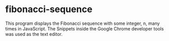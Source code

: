 # fibonacci-sequence
This program displays the Fibonacci sequence with some integer, n, many times in JavaScript. The Snippets inside the Google Chrome developer tools was used as the text editor.
